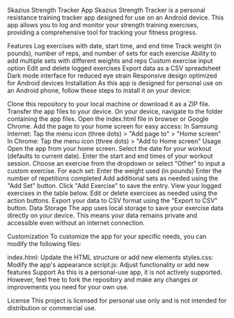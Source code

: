 Skazius Strength Tracker App
Skazius Strength Tracker is a personal resistance training tracker app designed for use on an Android device. This app allows you to log and monitor your strength training exercises, providing a comprehensive tool for tracking your fitness progress.

Features
Log exercises with date, start time, and end time
Track weight (in pounds), number of reps, and number of sets for each exercise
Ability to add multiple sets with different weights and reps
Custom exercise input option
Edit and delete logged exercises
Export data as a CSV spreadsheet
Dark mode interface for reduced eye strain
Responsive design optimized for Android devices
Installation
As this app is designed for personal use on an Android phone, follow these steps to install it on your device:

Clone this repository to your local machine or download it as a ZIP file.
Transfer the app files to your device.
On your device, navigate to the folder containing the app files.
Open the index.html file in browser or Google Chrome.
Add the page to your home screen for easy access:
In Samsung Internet: Tap the menu icon (three dots) > "Add page to" > "Home screen"
In Chrome: Tap the menu icon (three dots) > "Add to Home screen"
Usage
Open the app from your home screen.
Select the date for your workout (defaults to current date).
Enter the start and end times of your workout session.
Choose an exercise from the dropdown or select "Other" to input a custom exercise.
For each set:
Enter the weight used (in pounds)
Enter the number of repetitions completed
Add additional sets as needed using the "Add Set" button.
Click "Add Exercise" to save the entry.
View your logged exercises in the table below.
Edit or delete exercises as needed using the action buttons.
Export your data to CSV format using the "Export to CSV" button.
Data Storage
The app uses local storage to save your exercise data directly on your device. This means your data remains private and accessible even without an internet connection.

Customization
To customize the app for your specific needs, you can modify the following files:

index.html: Update the HTML structure or add new elements
styles.css: Modify the app's appearance
script.js: Adjust functionality or add new features
Support
As this is a personal-use app, it is not actively supported. However, feel free to fork the repository and make any changes or improvements you need for your own use.

License
This project is licensed for personal use only and is not intended for distribution or commercial use.
